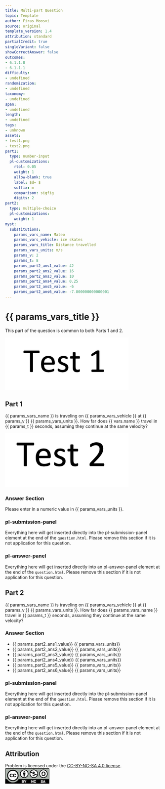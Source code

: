 ```yaml
---
title: Multi-part Question
topic: Template
author: Firas Moosvi
source: original
template_version: 1.4
attribution: standard
partialCredit: true
singleVariant: false
showCorrectAnswer: false
outcomes:
- 6.1.1.0
- 6.1.1.1
difficulty:
- undefined
randomization:
- undefined
taxonomy:
- undefined
span:
- undefined
length:
- undefined
tags:
- unknown
assets:
- test1.png
- test2.png
part1:
  type: number-input
  pl-customizations:
    rtol: 0.05
    weight: 1
    allow-blank: true
    label: $d= $
    suffix: m
    comparison: sigfig
    digits: 2
part2:
  type: multiple-choice
  pl-customizations:
    weight: 1
myst:
  substitutions:
    params_vars_name: Mateo
    params_vars_vehicle: ice skates
    params_vars_title: Distance travelled
    params_vars_units: m/s
    params_v: 2
    params_t: 8
    params_part2_ans1_value: 42
    params_part2_ans2_value: 16
    params_part2_ans3_value: 10
    params_part2_ans4_value: 0.25
    params_part2_ans5_value: -6
    params_part2_ans6_value: -7.800000000000001
---
```

# {{ params_vars_title }}
This part of the question is common to both Parts 1 and 2.

<img src="test1.png" width=400>

## Part 1

{{ params_vars_name }} is traveling on {{ params_vars_vehicle }} at {{ params_v }} {{ params_vars_units }}.
How far does {{ vars.name }} travel in {{ params_t }} seconds, assuming they continue at the same velocity?

<img src="test2.png" width=400>

### Answer Section

Please enter in a numeric value in {{ params_vars_units }}.

### pl-submission-panel

Everything here will get inserted directly into the pl-submission-panel element at the end of the `question.html`.
Please remove this section if it is not application for this question.

### pl-answer-panel

Everything here will get inserted directly into an pl-answer-panel element at the end of the `question.html`.
Please remove this section if it is not application for this question.

## Part 2

{{ params_vars_name }} is traveling on {{ params_vars_vehicle }} at {{ params_v }} {{ params_vars_units }}.
How far does {{ params_vars_name }} travel in {{ params_t }} seconds, assuming they continue at the same velocity?

### Answer Section

- {{ params_part2_ans1_value}} {{ params_vars_units}}
- {{ params_part2_ans2_value}} {{ params_vars_units}}
- {{ params_part2_ans3_value}} {{ params_vars_units}}
- {{ params_part2_ans4_value}} {{ params_vars_units}}
- {{ params_part2_ans5_value}} {{ params_vars_units}}
- {{ params_part2_ans6_value}} {{ params_vars_units}}

### pl-submission-panel

Everything here will get inserted directly into the pl-submission-panel element at the end of the `question.html`.
Please remove this section if it is not application for this question.

### pl-answer-panel

Everything here will get inserted directly into an pl-answer-panel element at the end of the `question.html`.
Please remove this section if it is not application for this question.

## Attribution

Problem is licensed under the [CC-BY-NC-SA 4.0 license](https://creativecommons.org/licenses/by-nc-sa/4.0/).<br> ![The Creative Commons 4.0 license requiring attribution-BY, non-commercial-NC, and share-alike-SA license.](https://raw.githubusercontent.com/firasm/bits/master/by-nc-sa.png)